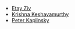 * [Etay Ziv](zive@mskcc.org)
* [Krishna Keshavamurthy](keshavak@mskcc.org)
* [Peter Kaplinsky](kaplinsp@mskcc.org)